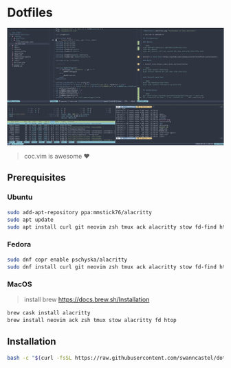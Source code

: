 # Dotfiles

![Dotfiles](./dotfiles.png 'Screenshot of this dotfiles')

> coc.vim is awesome ❤️

## Prerequisites

### Ubuntu

```bash
sudo add-apt-repository ppa:mmstick76/alacritty
sudo apt update
sudo apt install curl git neovim zsh tmux ack alacritty stow fd-find htop
```

### Fedora

```bash
sudo dnf copr enable pschyska/alacritty
sudo dnf install curl git neovim zsh tmux ack alacritty stow fd-find htop
```

### MacOS

> install brew https://docs.brew.sh/Installation

```bash
brew cask install alacritty
brew install neovim ack zsh tmux stow alacritty fd htop
```

## Installation

```bash
bash -c "$(curl -fsSL https://raw.githubusercontent.com/swanncastel/dotfiles/master/install.sh)"
```
